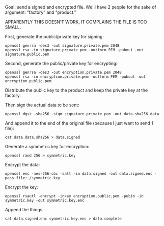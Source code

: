 Goal: send a signed and encrypted file. We'll have 2 people for the
sake of argument: "factory" and "product."

APPARENTLY THIS DOESN'T WORK, IT COMPLAINS THE FILE IS TOO SMALL.

First, generate the public/private key for signing:

	openssl genrsa -des3 -out signature.private.pem 2048
	openssl rsa -in signature.private.pem -outform PEM -pubout -out signature.public.pem

Second, generate the public/private key for encrypting:

	openssl genrsa -des3 -out encryption.private.pem 2048
	openssl rsa -in encryption.private.pem -outform PEM -pubout -out encryption.public.pem

Distribute the public key to the product and keep the private key
at the factory.

Then sign the actual data to be sent:

	openssl dgst -sha256 -sign signature.private.pem -out data.sha256 data

And append it to the end of the original file (because I just want to
send 1 file):

	cat data data.sha256 > data.signed

Generate a symmetric key for encryption:

	openssl rand 256 > symmetric.key

Encrypt the data:

	openssl enc -aes-256-cbc -salt -in data.signed -out data.signed.enc -pass file:./symmetric.key

Encrypt the key:

	openssl rsautl -encrypt -inkey encryption.public.pem -pubin -in symmetric.key -out symmetric.key.enc

Append the things:

	cat data.signed.enc symmetric.key.enc > data.complete

